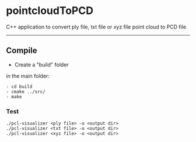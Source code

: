 # pointcloudToPCD
C++ application to convert ply file, txt file or xyz file point cloud to PCD file

-------------------
## Compile
* Create a "build" folder

in the main folder:

	- cd build  
	- cmake ../src/
  	- make
       
        	 
### Test

    ./pcl-visualizer <ply file> -o <output dir>
    ./pcl-visualizer <txt file> -o <output dir>
    ./pcl-visualizer <xyz file> -o <output dir>

